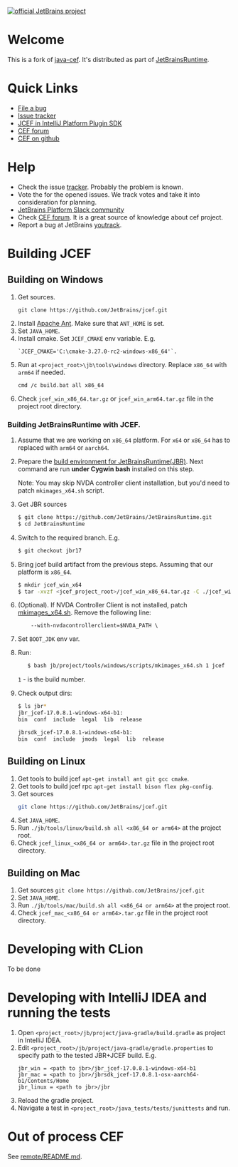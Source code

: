 [![official JetBrains project](https://jb.gg/badges/official-plastic.svg)](https://confluence.jetbrains.com/display/ALL/JetBrains+on+GitHub)
# Welcome
This is a fork of [java-cef](https://github.com/chromiumembedded/java-cef). It's distributed as part of
[JetBrainsRuntime](https://github.com/JetBrains/JetBrainsRuntime).

# Quick Links
* [File a bug](https://youtrack.jetbrains.com/newIssue?project=JBR&description=**Problem+description**%0A%5BA+short+problem+description%5D%0A%0A**Way+to+reproduce**%0A1.+Open++%E2%80%A6%0A2.+Go+to+%E2%80%A6%0A3.+Press+or+click+%E2%80%A6%0A4.+Observer+%E2%80%A6%0A5.+Expected+%E2%80%A6%0A%0A**Screen+records+or+screenshorts**%0A%5BPut+here+some+video+or+pictures+if+applicable%5D%0A%0A**Version+and+environment**%0AJetBrains+Runtime+version%3A+%5Bexample+17.0.8%2B7-b1000.22+aarch64.+In+a+JetBrains+IDEs+it+can+be+copied+from+%60About+IntelliJ+IDEA%60%2C+%60About+Clion%60+etc.%5D+%0AOS%3A+%5Bput+here+the+OS+name+and+version%28e.g.+macOS+13.4.1+%2C+Ubuntu+22.10%2C+Windows+11%29%5D%0ACPU%3A+%5Bput+here+CPU+architecture+like+arm64%2C+M1%2C+M2%2C+x86%2C+etc.%5D%0AAdditional+info%3A+%5BAnything+you+think+might+be+important+in+your+environment.+For+example%2C+in+the+case+of+graphics+problems%2C+you+can+tell+us+the+number+of+monitors+you+are+using%2C+their+resolutions+and+scaling+factors%5D%0A%0A**Additional+context**%0A%5Bput+here%5D%0A%0A%0A%0A&c=add+Board+Bug2Fix+Vitaly+Provodin&c=add+Board+JBR+Planing+No+Fix+versions&c=Subsystem+jcef&c=Assignee+Vladimir.Kharitonov)
* [Issue tracker](https://youtrack.jetbrains.com/issues/JBR?q=Subsystem:%20jcef%20)
* [JCEF in IntelliJ Platform Plugin SDK](https://blog.jetbrains.com/platform/2019/10/introducing-jetbrains-platform-slack-for-plugin-developers/)
* [CEF forum](https://www.magpcss.org/ceforum/index.php)
* [CEF on github](https://github.com/chromiumembedded)

# Help
* Check the issue [tracker](https://youtrack.jetbrains.com/issues/JBR?q=Subsystem:%20jcef%20). Probably the problem is known.
* Vote the for the opened issues. We track votes and take it into consideration for planning.
* [JetBrains Platform Slack community](https://plugins.jetbrains.com/slack)
* Check [CEF forum](https://www.magpcss.org/ceforum/index.php). It is a great source of knowledge about cef project.
* Report a bug at JetBrains [youtrack](https://youtrack.jetbrains.com/newIssue?project=JBR&description=**Problem+description**%0A%5BA+short+problem+description%5D%0A%0A**Way+to+reproduce**%0A1.+Open++%E2%80%A6%0A2.+Go+to+%E2%80%A6%0A3.+Press+or+click+%E2%80%A6%0A4.+Observer+%E2%80%A6%0A5.+Expected+%E2%80%A6%0A%0A**Screen+records+or+screenshorts**%0A%5BPut+here+some+video+or+pictures+if+applicable%5D%0A%0A**Version+and+environment**%0AJetBrains+Runtime+version%3A+%5Bexample+17.0.8%2B7-b1000.22+aarch64.+In+a+JetBrains+IDEs+it+can+be+copied+from+%60About+IntelliJ+IDEA%60%2C+%60About+Clion%60+etc.%5D+%0AOS%3A+%5Bput+here+the+OS+name+and+version%28e.g.+macOS+13.4.1+%2C+Ubuntu+22.10%2C+Windows+11%29%5D%0ACPU%3A+%5Bput+here+CPU+architecture+like+arm64%2C+M1%2C+M2%2C+x86%2C+etc.%5D%0AAdditional+info%3A+%5BAnything+you+think+might+be+important+in+your+environment.+For+example%2C+in+the+case+of+graphics+problems%2C+you+can+tell+us+the+number+of+monitors+you+are+using%2C+their+resolutions+and+scaling+factors%5D%0A%0A**Additional+context**%0A%5Bput+here%5D%0A%0A%0A%0A&c=add+Board+Bug2Fix+Vitaly+Provodin&c=add+Board+JBR+Planing+No+Fix+versions&c=Subsystem+jcef&c=Assignee+Vladimir.Kharitonov).

# Building JCEF
## Building on Windows
1. Get sources.
   ```
   git clone https://github.com/JetBrains/jcef.git
   ```
2. Install [Apache Ant](https://ant.apache.org/manual/install.html). Make sure that `ANT_HOME` is set.
3. Set `JAVA_HOME`.
4. Install cmake. Set `JCEF_CMAKE` env variable. E.g.
   ```
   `JCEF_CMAKE='C:\cmake-3.27.0-rc2-windows-x86_64'`.
   ```
5. Run at `<project_root>\jb\tools\windows` directory. Replace `x86_64` with `arm64` if needed.
   ```
   cmd /c build.bat all x86_64
   ```
6. Check `jcef_win_x86_64.tar.gz` or `jcef_win_arm64.tar.gz` file in the project root directory.

### Building JetBrainsRuntime with JCEF.
1. Assume that we are working on `x86_64` platform. For `x64` or `x86_64` has to replaced with `arm64` or `aarch64`.

2. Prepare the [build environment for JetBrainsRuntime(JBR)](https://github.com/JetBrains/JetBrainsRuntime/tree/jbr17#windows-1).
   Next command are run **under Cygwin bash** installed on this step.

   Note: You may skip NVDA controller client installation, but you'd need to patch `mkimages_x64.sh` script.
3. Get JBR sources 
   ```bash
   $ git clone https://github.com/JetBrains/JetBrainsRuntime.git
   $ cd JetBrainsRuntime
   ```
   
4. Switch to the required branch. E.g.
   ```bash
   $ git checkout jbr17
   ```
   
5. Bring jcef build artifact from the previous steps. Assuming that our platform is `x86_64`.
   ```bash
   $ mkdir jcef_win_x64
   $ tar -xvzf <jcef_project_root>/jcef_win_x86_64.tar.gz -C ./jcef_win_x64
   ```
   
6. (Optional). If NVDA Controller Client is not installed, patch [mkimages_x64.sh](https://github.com/JetBrains/JetBrainsRuntime/blob/jbr17/jb/project/tools/windows/scripts/mkimages_x64.sh).
   Remove the following line:
   ```
       --with-nvdacontrollerclient=$NVDA_PATH \
   ```

7. Set `BOOT_JDK` env var.

8. Run:
   ```bash
      $ bash jb/project/tools/windows/scripts/mkimages_x64.sh 1 jcef
   ```
   `1` - is the build number.
   
9. Check output dirs:
   ```bash
   $ ls jbr*
   jbr_jcef-17.0.8.1-windows-x64-b1:
   bin  conf  include  legal  lib  release
   
   jbrsdk_jcef-17.0.8.1-windows-x64-b1:
   bin  conf  include  jmods  legal  lib  release
   ```

## Building on Linux
1. Get tools to build jcef `apt-get install ant git gcc cmake`.
2. Get tools to build jcef rpc `apt-get install bison flex pkg-config`.
3. Get sources
   ```bash
   git clone https://github.com/JetBrains/jcef.git
   ```
4. Set `JAVA_HOME`.
5. Run `./jb/tools/linux/build.sh all <x86_64 or arm64>` at the project root.
6. Check `jcef_linux_<x86_64 or arm64>.tar.gz` file in the project root directory.

## Building on Mac
1. Get sources
   `git clone https://github.com/JetBrains/jcef.git`
2. Set `JAVA_HOME`.
3. Run `./jb/tools/mac/build.sh all <x86_64 or arm64>` at the project root.
4. Check `jcef_mac_<x86_64 or arm64>.tar.gz` file in the project root directory.

# Developing with CLion
To be done

# Developing with IntelliJ IDEA and running the tests
1. Open `<project_root>/jb/project/java-gradle/build.gradle` as project in IntelliJ IDEA.
2. Edit `<project_root>/jb/project/java-gradle/gradle.properties` to specify path to the tested JBR+JCEF build.
   E.g.
   ```
   jbr_win = <path to jbr>/jbr_jcef-17.0.8.1-windows-x64-b1
   jbr_mac = <path to jbr>/jbrsdk_jcef-17.0.8.1-osx-aarch64-b1/Contents/Home
   jbr_linux = <path to jbr>/jbr
   ```
3. Reload the gradle project.
4. Navigate a test in `<project_root>/java_tests/tests/junittests` and run.

# Out of process CEF
See [remote/README.md](remote/README.md).
